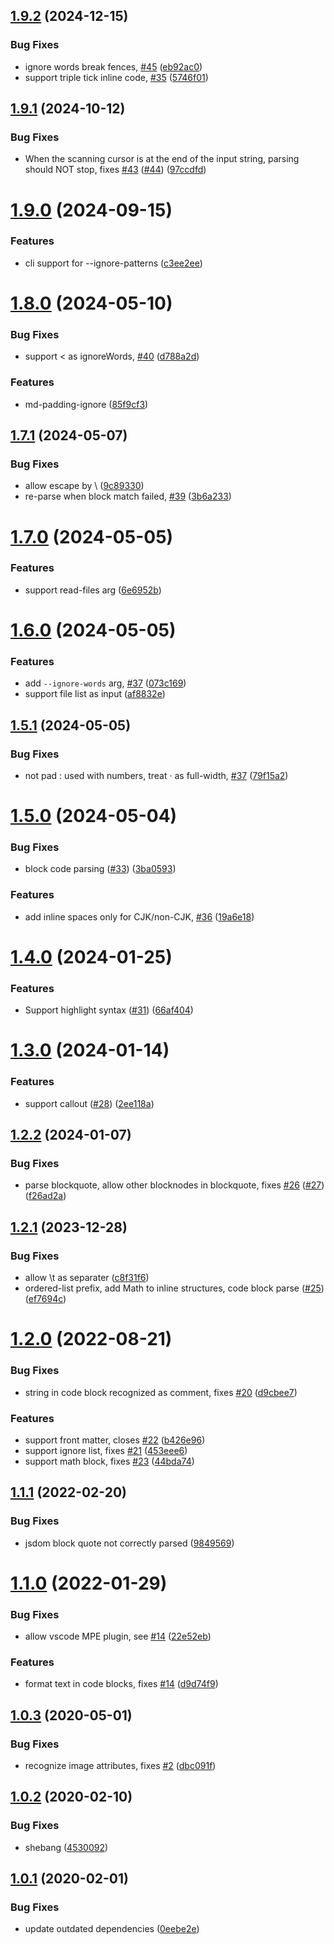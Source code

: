 ## [1.9.2](https://github.com/harttle/md-padding/compare/v1.9.1...v1.9.2) (2024-12-15)


### Bug Fixes

* ignore words break fences, [#45](https://github.com/harttle/md-padding/issues/45) ([eb92ac0](https://github.com/harttle/md-padding/commit/eb92ac0ece28e9de5535bbb95dbf558efc1cc7c8))
* support triple tick inline code, [#35](https://github.com/harttle/md-padding/issues/35) ([5746f01](https://github.com/harttle/md-padding/commit/5746f011a5fdf28d83ead28be264d58d6ea118a1))

## [1.9.1](https://github.com/harttle/md-padding/compare/v1.9.0...v1.9.1) (2024-10-12)


### Bug Fixes

* When the scanning cursor is at the end of the input string, parsing should NOT stop, fixes [#43](https://github.com/harttle/md-padding/issues/43) ([#44](https://github.com/harttle/md-padding/issues/44)) ([97ccdfd](https://github.com/harttle/md-padding/commit/97ccdfd13d7e15a15dbfe447f2882c11208afdea))

# [1.9.0](https://github.com/harttle/md-padding/compare/v1.8.0...v1.9.0) (2024-09-15)


### Features

* cli support for --ignore-patterns ([c3ee2ee](https://github.com/harttle/md-padding/commit/c3ee2eee03159ee825e8f332b1bc4ffa98a4916f))

# [1.8.0](https://github.com/harttle/md-padding/compare/v1.7.1...v1.8.0) (2024-05-10)


### Bug Fixes

* support < as ignoreWords, [#40](https://github.com/harttle/md-padding/issues/40) ([d788a2d](https://github.com/harttle/md-padding/commit/d788a2d11621a46e5000304ce0043df030713ce7))


### Features

* md-padding-ignore ([85f9cf3](https://github.com/harttle/md-padding/commit/85f9cf38a9c1b01d425e02eed73fdd9ea9465d54))

## [1.7.1](https://github.com/harttle/md-padding/compare/v1.7.0...v1.7.1) (2024-05-07)


### Bug Fixes

* allow escape by \ ([9c89330](https://github.com/harttle/md-padding/commit/9c893307636a0825045bab4705e73d69db7e0ef9))
* re-parse when block match failed, [#39](https://github.com/harttle/md-padding/issues/39) ([3b6a233](https://github.com/harttle/md-padding/commit/3b6a2331e0221faecc07b00f9fe3565b097de843))

# [1.7.0](https://github.com/harttle/md-padding/compare/v1.6.0...v1.7.0) (2024-05-05)


### Features

* support read-files arg ([6e6952b](https://github.com/harttle/md-padding/commit/6e6952bfbc79cc0cfc004869f41ac9235c8dd199))

# [1.6.0](https://github.com/harttle/md-padding/compare/v1.5.1...v1.6.0) (2024-05-05)


### Features

* add `--ignore-words` arg, [#37](https://github.com/harttle/md-padding/issues/37) ([073c169](https://github.com/harttle/md-padding/commit/073c169032c9517e96267c81a5b9250c3b826637))
* support file list as input ([af8832e](https://github.com/harttle/md-padding/commit/af8832e291d4ecf33865616b720f3de4618f1eb4))

## [1.5.1](https://github.com/harttle/md-padding/compare/v1.5.0...v1.5.1) (2024-05-05)


### Bug Fixes

* not pad : used with numbers, treat · as full-width, [#37](https://github.com/harttle/md-padding/issues/37) ([79f15a2](https://github.com/harttle/md-padding/commit/79f15a22ea61cbc68f2a6c3fdb7df3fe8333f22d))

# [1.5.0](https://github.com/harttle/md-padding/compare/v1.4.0...v1.5.0) (2024-05-04)


### Bug Fixes

* block code parsing ([#33](https://github.com/harttle/md-padding/issues/33)) ([3ba0593](https://github.com/harttle/md-padding/commit/3ba0593857f72d4b297afcae2db133e789e4713c))


### Features

* add inline spaces only for CJK/non-CJK, [#36](https://github.com/harttle/md-padding/issues/36) ([19a6e18](https://github.com/harttle/md-padding/commit/19a6e18bc25d9fbad2f5aeb3ee019a46fbf240d7))

# [1.4.0](https://github.com/harttle/md-padding/compare/v1.3.0...v1.4.0) (2024-01-25)


### Features

* Support highlight syntax ([#31](https://github.com/harttle/md-padding/issues/31)) ([66af404](https://github.com/harttle/md-padding/commit/66af404963f010a872cbaeeaac58ff7494642b69))

# [1.3.0](https://github.com/harttle/md-padding/compare/v1.2.2...v1.3.0) (2024-01-14)


### Features

* support callout ([#28](https://github.com/harttle/md-padding/issues/28)) ([2ee118a](https://github.com/harttle/md-padding/commit/2ee118a4f401ab60c04cd602ba14aa2871c3c457))

## [1.2.2](https://github.com/harttle/md-padding/compare/v1.2.1...v1.2.2) (2024-01-07)


### Bug Fixes

* parse blockquote, allow other blocknodes in blockquote, fixes [#26](https://github.com/harttle/md-padding/issues/26) ([#27](https://github.com/harttle/md-padding/issues/27)) ([f26ad2a](https://github.com/harttle/md-padding/commit/f26ad2aa7e2a75ab0c253714edb3c6dfb142ad34))

## [1.2.1](https://github.com/harttle/md-padding/compare/v1.2.0...v1.2.1) (2023-12-28)


### Bug Fixes

* allow \t as separater ([c8f31f6](https://github.com/harttle/md-padding/commit/c8f31f68a3965af3290aa0c812abbf0dddc64b12))
* ordered-list prefix, add Math to inline structures, code block parse ([#25](https://github.com/harttle/md-padding/issues/25)) ([ef7694c](https://github.com/harttle/md-padding/commit/ef7694c073ec6036daa2c091148fb8c5a4e50d86))

# [1.2.0](https://github.com/harttle/md-padding/compare/v1.1.1...v1.2.0) (2022-08-21)


### Bug Fixes

* string in code block recognized as comment, fixes [#20](https://github.com/harttle/md-padding/issues/20) ([d9cbee7](https://github.com/harttle/md-padding/commit/d9cbee779b54e5898964d67f0cb1b7fe82cf71b9))


### Features

* support front matter, closes [#22](https://github.com/harttle/md-padding/issues/22) ([b426e96](https://github.com/harttle/md-padding/commit/b426e96ff4a22e3797b5482949717d7f562306f9))
* support ignore list, fixes [#21](https://github.com/harttle/md-padding/issues/21) ([453eee6](https://github.com/harttle/md-padding/commit/453eee6c2fef45014192a2ebfb566c0c7a42865e))
* support math block, fixes [#23](https://github.com/harttle/md-padding/issues/23) ([44bda74](https://github.com/harttle/md-padding/commit/44bda744e90a2ba91f90c05736d0ef94d1d66d11))

## [1.1.1](https://github.com/harttle/md-padding/compare/v1.1.0...v1.1.1) (2022-02-20)


### Bug Fixes

* jsdom block quote not correctly parsed ([9849569](https://github.com/harttle/md-padding/commit/984956923b9fcd25314482109e793e85e9ee5d21))

# [1.1.0](https://github.com/harttle/md-padding/compare/v1.0.3...v1.1.0) (2022-01-29)


### Bug Fixes

* allow vscode MPE plugin, see [#14](https://github.com/harttle/md-padding/issues/14) ([22e52eb](https://github.com/harttle/md-padding/commit/22e52eb4a0c80715526b0ad5c2067177c797a916))


### Features

* format text in code blocks, fixes [#14](https://github.com/harttle/md-padding/issues/14) ([d9d74f9](https://github.com/harttle/md-padding/commit/d9d74f9ee9c45cdbc20504f9a45bee9c9d68030c))

## [1.0.3](https://github.com/harttle/md-padding/compare/v1.0.2...v1.0.3) (2020-05-01)


### Bug Fixes

* recognize image attributes, fixes [#2](https://github.com/harttle/md-padding/issues/2) ([dbc091f](https://github.com/harttle/md-padding/commit/dbc091f8410ca2a5f43f54f40d39cda0700ba66f))

## [1.0.2](https://github.com/harttle/md-padding/compare/v1.0.1...v1.0.2) (2020-02-10)


### Bug Fixes

* shebang ([4530092](https://github.com/harttle/md-padding/commit/4530092a14d41ee2eff704d58dffbaebc3b85cdb))

## [1.0.1](https://github.com/harttle/md-padding/compare/v1.0.0...v1.0.1) (2020-02-01)


### Bug Fixes

* update outdated dependencies ([0eebe2e](https://github.com/harttle/md-padding/commit/0eebe2ebe5a0e21a8539813c33a26a17be3957cb))
